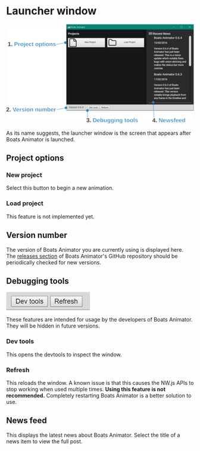 # Launcher window
![Launcher window](../img/launcher-window.svg)

As its name suggests, the launcher window is the screen that appears after Boats Animator is launched.

## Project options

### New project
Select this button to begin a new animation.

### Load project
This feature is not implemented yet.

## Version number
The version of Boats Animator you are currently using is displayed here. The [releases section](https://github.com/BoatsAreRockable/animator/releases) of Boats Animator's GitHub repository should be periodically checked for new versions.

## Debugging tools
![Debugging tools](../img/debugging-tools.png)

These features are intended for usage by the developers of Boats Animator. They will be hidden in future versions.

### Dev tools
This opens the devtools to inspect the window.

### Refresh
This reloads the window. A known issue is that this causes the NW.js APIs to stop working when used multiple times. **Using this feature is not recommended.** Completely restarting Boats Animator is a better solution to use.

## News feed
This displays the latest news about Boats Animator. Select the title of a news item to view the full post.
